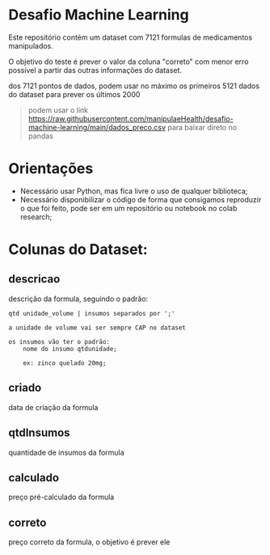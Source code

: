 # Desafio Machine Learning 

Este repositório contém um dataset com 7121 formulas de medicamentos manipulados.  

O objetivo do teste é prever o valor da coluna "correto" com menor erro possível a partir das outras informações do dataset. 

dos 7121 pontos de dados, podem usar no máximo os primeiros 5121 dados do dataset para prever os últimos 2000 

> podem usar o link https://raw.githubusercontent.com/manipulaeHealth/desafio-machine-learning/main/dados_preco.csv para baixar direto no pandas

# Orientações

- Necessário usar Python, mas fica livre o uso de qualquer biblioteca;
- Necessário disponibilizar o código de forma que consigamos reproduzir o que foi feito, pode ser em um repositório ou notebook no colab research;

# Colunas do Dataset: 

  

## descricao  

  

descrição da formula, seguindo o padrão: 

    qtd unidade_volume | insumos separados por ';' 
    
    a unidade de volume vai ser sempre CAP no dataset 
    
    os insumos vão ter o padrão: 
        nome do insumo qtdunidade;  

        ex: zinco quelado 20mg; 

  

## criado 

  

data de criação da formula 

  

## qtdInsumos 

quantidade de insumos da formula 

  

## calculado 

preço pré-calculado da formula

  

## correto 

preço correto da formula, o objetivo é prever ele
